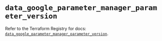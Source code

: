 # `data_google_parameter_manager_parameter_version`

Refer to the Terraform Registry for docs: [`data_google_parameter_manager_parameter_version`](https://registry.terraform.io/providers/hashicorp/google/6.44.0/docs/data-sources/parameter_manager_parameter_version).
